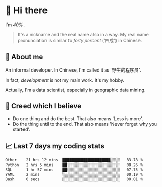 # 👋 Hi there

I'm *40%*.

> It's a nickname and the real name also in a way.
> My real name pronunciation is similar to *forty percent* ('四成') in Chinese.

## :speech_balloon: About me

An informal developer. In Chinese, I'm called it as '野生的程序员'.

In fact, _development_ is not my main work. It's my hobby.

Actually, I'm a data scientist, especially in geographic data mining.

## :see_no_evil: Creed which I believe

- Do one thing and do the best. That also means 'Less is more'.
- Do the thing until to the end. That also means 'Never forget why you started'.

## :chart_with_upwards_trend: Last 7 days my coding stats

<!--START_SECTION:waka-->

```txt
Other    21 hrs 12 mins  █████████████████████░░░░   83.78 %
Python   2 hrs 5 mins    ██░░░░░░░░░░░░░░░░░░░░░░░   08.26 %
SQL      1 hr 57 mins    ██░░░░░░░░░░░░░░░░░░░░░░░   07.75 %
YAML     2 mins          ░░░░░░░░░░░░░░░░░░░░░░░░░   00.19 %
Bash     0 secs          ░░░░░░░░░░░░░░░░░░░░░░░░░   00.01 %
```

<!--END_SECTION:waka-->
